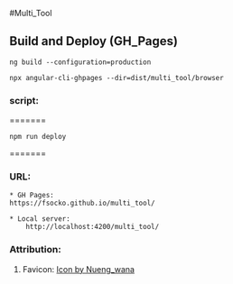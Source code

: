 #Multi_Tool

## Build and Deploy (GH_Pages)
	

	ng build --configuration=production
	
	npx angular-cli-ghpages --dir=dist/multi_tool/browser


### script:
=======

	npm run deploy
	
=======

### URL:
	* GH Pages:
	https://fsocko.github.io/multi_tool/

	* Local server:
		http://localhost:4200/multi_tool/




### Attribution:

1. Favicon: <a href="https://www.freepik.com/icon/swiss-knife_6363392">Icon by Nueng_wana</a>

